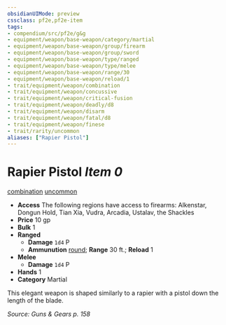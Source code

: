 ```yaml
---
obsidianUIMode: preview
cssclass: pf2e,pf2e-item
tags:
- compendium/src/pf2e/g&g
- equipment/weapon/base-weapon/category/martial
- equipment/weapon/base-weapon/group/firearm
- equipment/weapon/base-weapon/group/sword
- equipment/weapon/base-weapon/type/ranged
- equipment/weapon/base-weapon/type/melee
- equipment/weapon/base-weapon/range/30
- equipment/weapon/base-weapon/reload/1
- trait/equipment/weapon/combination
- trait/equipment/weapon/concussive
- trait/equipment/weapon/critical-fusion
- trait/equipment/weapon/deadly/d8
- trait/equipment/weapon/disarm
- trait/equipment/weapon/fatal/d8
- trait/equipment/weapon/finese
- trait/rarity/uncommon
aliases: ["Rapier Pistol"]
---
```

# Rapier Pistol *Item 0*  
[combination](combination-g-g.md)  [uncommon](uncommon.md)  

- **Access** The following regions have access to firearms: Alkenstar, Dongun Hold, Tian Xia, Vudra, Arcadia, Ustalav, the Shackles
- **Price** 10 gp
- **Bulk** 1
- **Ranged**  
  - **Damage** `1d4` P
  - **Ammunution** [round](round-10-g-g.md); **Range** 30 ft.; **Reload** 1
- **Melee**  
  - **Damage** `1d4` P
- **Hands** 1
- **Category** Martial

This elegant weapon is shaped similarly to a rapier with a pistol down the length of the blade.

*Source: Guns & Gears p. 158*